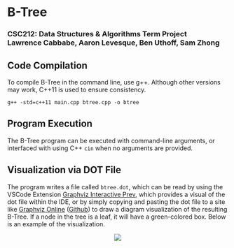 # B-Tree
### CSC212: Data Structures & Algorithms Term Project <br> Lawrence Cabbabe, Aaron Levesque, Ben Uthoff, Sam Zhong

## Code Compilation
To compile B-Tree in the command line, use g++. Although other versions may work, C++11 is used to ensure consistency.
```
g++ -std=c++11 main.cpp btree.cpp -o btree
```
## Program Execution
The B-Tree program can be executed with command-line arguments, or interfaced with using C++ `cin` when no arguments are provided.
## Visualization via DOT File
The program writes a file called `btree.dot`, which can be read by using the VSCode Extension [Graphviz Interactive Prev](https://marketplace.visualstudio.com/items?itemName=tintinweb.graphviz-interactive-preview), which provides a visual of the dot file within the IDE, or by simply copying and pasting the dot file to a site like [Graphviz Online](https://dreampuf.github.io/GraphvizOnline/) ([Github](https://github.com/dreampuf/GraphvizOnline)) to draw a diagram visualization of the resulting B-Tree. If a node in the tree is a leaf, it will have a green-colored box. Below is an example of the visualization.

<p align="center">
<img src="https://github.com/SamZhong2/CSC212-Project/assets/81537940/6e3a4716-6be3-4a5e-a1cf-665a78ed6593"/>
</p>
